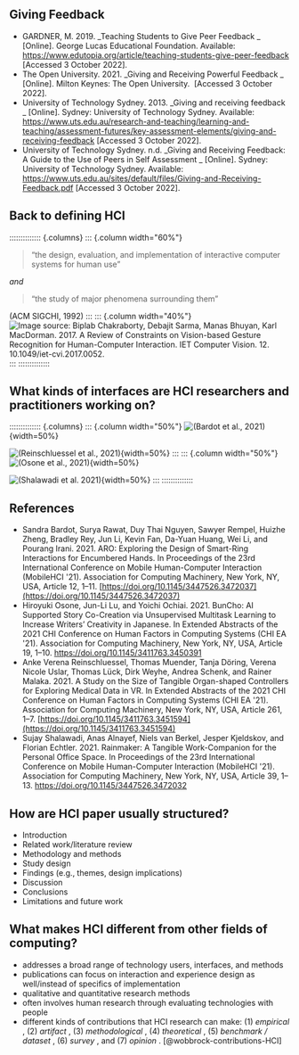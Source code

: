 

## Giving Feedback

- GARDNER, M. 2019.  _Teaching Students to Give Peer Feedback _ [Online]. George Lucas Educational Foundation. Available: https://www.edutopia.org/article/teaching-students-give-peer-feedback [Accessed 3 October 2022].
- The Open University. 2021.  _Giving and Receiving Powerful Feedback _ [Online]. Milton Keynes: The Open University.  [Accessed 3 October 2022].
- University of Technology Sydney. 2013.  _Giving and receiving feedback _ [Online]. Sydney: University of Technology Sydney. Available: https://www.uts.edu.au/research-and-teaching/learning-and-teaching/assessment-futures/key-assessment-elements/giving-and-receiving-feedback [Accessed 3 October 2022].
- University of Technology Sydney. n.d.  _Giving and Receiving Feedback: A Guide to the Use of Peers in Self Assessment _ [Online]. Sydney: University of Technology Sydney. Available: https://www.uts.edu.au/sites/default/files/Giving-and-Receiving-Feedback.pdf [Accessed 3 October 2022].


## Back to defining HCI

:::::::::::::: {.columns}
::: {.column width="60%"}
> “the design, evaluation, and implementation of interactive computer systems for human use” 

_and_

> “the study of major phenomena surrounding them”

(ACM SIGCHI, 1992)
:::
::: {.column width="40%"}
![Image source: Biplab Chakraborty, Debajit Sarma, Manas Bhuyan, Karl MacDorman. 2017. A Review of Constraints on Vision-based Gesture Recognition for Human-Computer Interaction. IET Computer Vision. 12. 10.1049/iet-cvi.2017.0052.](img/05_01_reflexivity_0.jpg)
:::
::::::::::::::
 
## What kinds of interfaces are HCI researchers and practitioners working on?

:::::::::::::: {.columns}
::: {.column width="50%"}
![(Bardot et al., 2021)](img/05_01_reflexivity_4.jpg){width=50%}

![(Reinschluessel et al., 2021)](img/05_01_reflexivity_5.jpg){width=50%}
:::
::: {.column width="50%"}
![(Osone et al., 2021)](img/05_01_reflexivity_6.jpg){width=50%}

![(Shalawadi et al. 2021)](img/05_01_reflexivity_7.jpg){width=50%}
:::
::::::::::::::

## References

- Sandra Bardot, Surya Rawat, Duy Thai Nguyen, Sawyer Rempel, Huizhe Zheng, Bradley Rey, Jun Li, Kevin Fan, Da-Yuan Huang, Wei Li, and Pourang Irani. 2021. ARO: Exploring the Design of Smart-Ring Interactions for Encumbered Hands. In Proceedings of the 23rd International Conference on Mobile Human-Computer Interaction (MobileHCI '21). Association for Computing Machinery, New York, NY, USA, Article 12, 1–11. [https://doi.org/10.1145/3447526.3472037](https://doi.org/10.1145/3447526.3472037)
- Hiroyuki Osone, Jun-Li Lu, and Yoichi Ochiai. 2021. BunCho: AI Supported Story Co-Creation via Unsupervised Multitask Learning to Increase Writers’ Creativity in Japanese. In Extended Abstracts of the 2021 CHI Conference on Human Factors in Computing Systems (CHI EA '21). Association for Computing Machinery, New York, NY, USA, Article 19, 1–10. https://doi.org/10.1145/3411763.3450391
- Anke Verena Reinschluessel, Thomas Muender, Tanja Döring, Verena Nicole Uslar, Thomas Lück, Dirk Weyhe, Andrea Schenk, and Rainer Malaka. 2021. A Study on the Size of Tangible Organ-shaped Controllers for Exploring Medical Data in VR. In Extended Abstracts of the 2021 CHI Conference on Human Factors in Computing Systems (CHI EA '21). Association for Computing Machinery, New York, NY, USA, Article 261, 1–7. [https://doi.org/10.1145/3411763.3451594](https://doi.org/10.1145/3411763.3451594)
- Sujay Shalawadi, Anas Alnayef, Niels van Berkel, Jesper Kjeldskov, and Florian Echtler. 2021. Rainmaker: A Tangible Work-Companion for the Personal Office Space. In Proceedings of the 23rd International Conference on Mobile Human-Computer Interaction (MobileHCI '21). Association for Computing Machinery, New York, NY, USA, Article 39, 1–13. https://doi.org/10.1145/3447526.3472032

## How are HCI paper usually structured?

- Introduction
- Related work/literature review
- Methodology and methods
- Study design
- Findings (e.g., themes, design implications)
- Discussion
- Conclusions
- Limitations and future work


## What makes HCI different from other fields of computing?

- addresses a broad range of technology users, interfaces, and methods
- publications can focus on interaction and experience design as well/instead of specifics of implementation
- qualitative and quantitative research methods
- often involves human research through evaluating technologies with people
- different kinds of contributions that HCI research can make: (1)  _empirical_ , (2)  _artifact_ , (3)  _methodological_ , (4)  _theoretical_ , (5)  _benchmark / dataset_ , (6)  _survey_ , and (7)  _opinion_ .  [@wobbrock-contributions-HCI]

